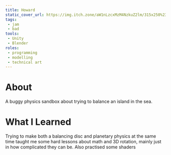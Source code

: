 ```yaml
---
title: Howard
static_cover_url: https://img.itch.zone/aW1nLzcxMzM4NzkuZ2lm/315x250%23cm/%2F%2FPTaY.gif
tags:
 - jam
 - bad
tools:
 - Unity
 - Blender
roles:
 - programming
 - modelling
 - technical art
---
```


# About
A buggy physics sandbox about trying to balance an island in the sea.

# What I Learned
Trying to make both a balancing disc and planetary physics at the same time taught me some hard lessons about math and 3D rotation, mainly just in how complicated they can be. Also practised some shaders